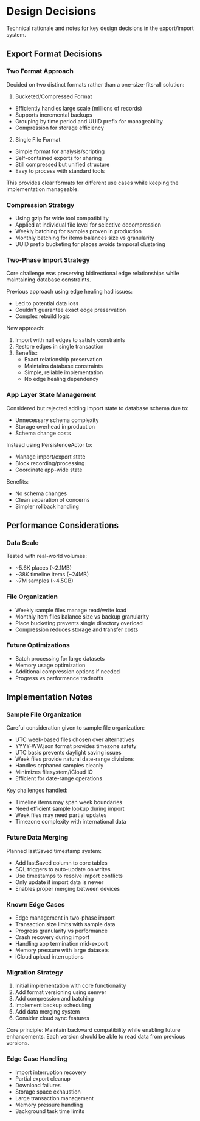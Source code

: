 # Design Decisions

Technical rationale and notes for key design decisions in the export/import system.

## Export Format Decisions

### Two Format Approach
Decided on two distinct formats rather than a one-size-fits-all solution:

1. Bucketed/Compressed Format
- Efficiently handles large scale (millions of records)
- Supports incremental backups
- Grouping by time period and UUID prefix for manageability
- Compression for storage efficiency

2. Single File Format
- Simple format for analysis/scripting
- Self-contained exports for sharing
- Still compressed but unified structure
- Easy to process with standard tools

This provides clear formats for different use cases while keeping the implementation manageable.

### Compression Strategy
- Using gzip for wide tool compatibility
- Applied at individual file level for selective decompression
- Weekly batching for samples proven in production
- Monthly batching for items balances size vs granularity
- UUID prefix bucketing for places avoids temporal clustering

### Two-Phase Import Strategy
Core challenge was preserving bidirectional edge relationships while maintaining database constraints.

Previous approach using edge healing had issues:
- Led to potential data loss
- Couldn't guarantee exact edge preservation
- Complex rebuild logic

New approach:
1. Import with null edges to satisfy constraints
2. Restore edges in single transaction
3. Benefits:
   - Exact relationship preservation
   - Maintains database constraints
   - Simple, reliable implementation
   - No edge healing dependency

### App Layer State Management
Considered but rejected adding import state to database schema due to:
- Unnecessary schema complexity
- Storage overhead in production
- Schema change costs

Instead using PersistenceActor to:
- Manage import/export state
- Block recording/processing
- Coordinate app-wide state

Benefits:
- No schema changes
- Clean separation of concerns
- Simpler rollback handling

## Performance Considerations

### Data Scale
Tested with real-world volumes:
- ~5.6K places (~2.1MB)
- ~38K timeline items (~24MB)
- ~7M samples (~4.5GB)

### File Organization
- Weekly sample files manage read/write load
- Monthly item files balance size vs backup granularity
- Place bucketing prevents single directory overload
- Compression reduces storage and transfer costs

### Future Optimizations
- Batch processing for large datasets
- Memory usage optimization
- Additional compression options if needed
- Progress vs performance tradeoffs

## Implementation Notes

### Sample File Organization
Careful consideration given to sample file organization:
- UTC week-based files chosen over alternatives
- YYYY-WW.json format provides timezone safety
- UTC basis prevents daylight saving issues
- Week files provide natural date-range divisions
- Handles orphaned samples cleanly
- Minimizes filesystem/iCloud IO
- Efficient for date-range operations

Key challenges handled:
- Timeline items may span week boundaries
- Need efficient sample lookup during import
- Week files may need partial updates
- Timezone complexity with international data

### Future Data Merging
Planned lastSaved timestamp system:
- Add lastSaved column to core tables
- SQL triggers to auto-update on writes
- Use timestamps to resolve import conflicts
- Only update if import data is newer
- Enables proper merging between devices

### Known Edge Cases
- Edge management in two-phase import
- Transaction size limits with sample data
- Progress granularity vs performance
- Crash recovery during import
- Handling app termination mid-export
- Memory pressure with large datasets
- iCloud upload interruptions

### Migration Strategy
1. Initial implementation with core functionality
2. Add format versioning using semver
3. Add compression and batching
4. Implement backup scheduling
5. Add data merging system
6. Consider cloud sync features

Core principle: Maintain backward compatibility while enabling future enhancements. Each version should be able to read data from previous versions.

### Edge Case Handling
- Import interruption recovery
- Partial export cleanup
- Download failures
- Storage space exhaustion
- Large transaction management
- Memory pressure handling
- Background task time limits